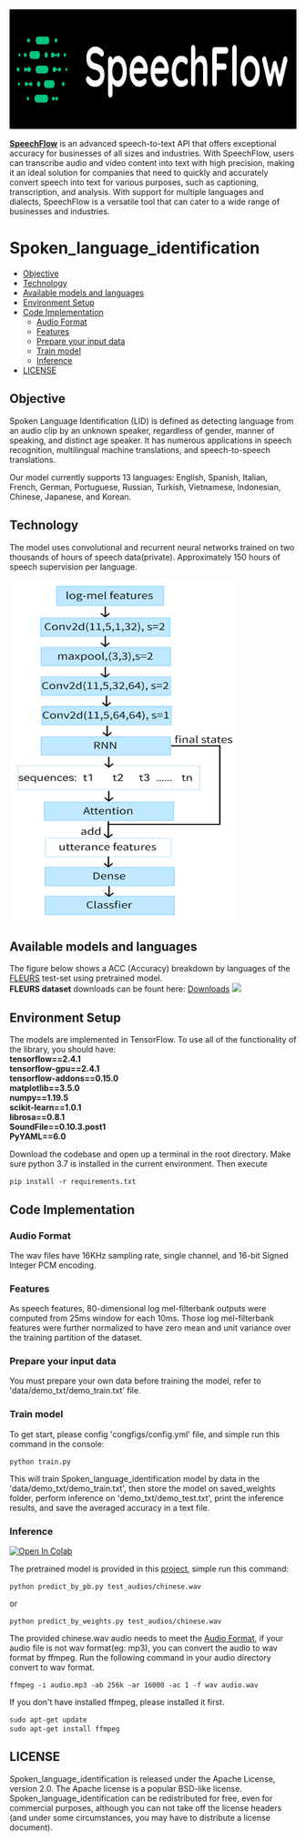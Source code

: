 <div align=center><img width='800' height='210' src='https://github.com/SpeechFlow-io/Spoken_language_identification/blob/main/speechflow.jpg'></div>

[**SpeechFlow**](https://speechflow.io/?ref=github) is an advanced speech-to-text API that offers exceptional accuracy for businesses of all sizes and industries. With SpeechFlow, users can transcribe audio and video content into text with high precision, making it an ideal solution for companies that need to quickly and accurately convert speech into text for various purposes, such as captioning, transcription, and analysis. With support for multiple languages and dialects, SpeechFlow is a versatile tool that can cater to a wide range of businesses and industries.

 # Spoken_language_identification 
* [Objective](#objective)
* [Technology](#technology)
* [Available models and languages](#available-models-and-languages)
* [Environment Setup](#environment-setup)
* [Code Implementation](#code-implementation)
   * [Audio Format](#audio-format)
   * [Features](#features)
   * [Prepare your input data](#prepare-your-input-data)
   *  [Train model](#train-model)
   *  [Inference](#inference)
* [ LICENSE](#license)

## Objective 
Spoken Language Identification (LID) is defined as detecting language from an audio clip by an unknown speaker, regardless of gender, manner of speaking, and distinct age speaker. It has numerous applications in speech recognition, multilingual machine translations, and speech-to-speech translations. 

Our model currently supports 13 languages: English, Spanish, Italian, French, German, Portuguese, Russian, Turkish, Vietnamese, Indonesian, Chinese, Japanese, and Korean.

## Technology
The model uses convolutional and recurrent neural networks trained on two thousands of hours of speech data(private). Approximately 150 hours of speech supervision per language.

<img width='400' height='600' src='https://github.com/SpeechFlow-io/Spoken_language_identification/blob/main/network.png'><br/>

## Available models and languages
 The figure below shows a ACC (Accuracy) breakdown by languages of the [FLEURS](https://arxiv.org/pdf/2205.12446.pdf) test-set using pretrained model.</br>
**FLEURS dataset** downloads can be fount here: [Downloads](https://www.tensorflow.org/datasets/catalog/xtreme_s#xtreme_sfleurstr_tr)
![](https://github.com/zhong-ying-china/Multi-Spoken-language-recognition/blob/main/fleurs.jpg)
     
## Environment Setup
The models are implemented in TensorFlow.
To use all of the functionality of the library, you should have:</br>
**tensorflow==2.4.1</br>
tensorflow-gpu==2.4.1</br>
tensorflow-addons==0.15.0</br>
matplotlib==3.5.0</br>
numpy==1.19.5</br>
scikit-learn==1.0.1</br>
librosa==0.8.1</br>
SoundFile==0.10.3.post1</br>
PyYAML==6.0**</br>

Download the codebase and open up a terminal in the root directory. Make sure python 3.7 is installed in the current environment. Then execute
```
pip install -r requirements.txt
```

## Code Implementation
### **Audio Format** 
The wav files have 16KHz sampling rate, single channel, and 16-bit Signed Integer PCM encoding.

### **Features** 
As speech features, 80-dimensional log mel-filterbank outputs were computed from 25ms window for each 10ms. Those log mel-filterbank features were further normalized to have zero mean and unit variance over the training partition of the dataset.

### **Prepare your input data**
You must prepare your own data before training the model, refer to 'data/demo_txt/demo_train.txt' file.

### **Train model**
To get start, please config 'congfigs/config.yml' file,  and simple run this command in the console:

```
python train.py
```
This will train Spoken_language_identification model by data in the 'data/demo_txt/demo_train.txt', then store the model on saved_weights folder, perform inference on 'demo_txt/demo_test.txt', print the inference results, and save the averaged accuracy in a text file.
### **Inference**
[![ Open In Colab](https://colab.research.google.com/assets/colab-badge.svg)](https://colab.research.google.com/drive/16-Nre8aDvn0wN2dsgGa3xUsZ7S61e1h8#scrollTo=Is60zUMuPqSi)

The pretrained model is provided in this [project](https://github.com/SpeechFlow-io/Spoken_language_identification/tree/main/saved_weights/20230228-084356), simple run this command:
```
python predict_by_pb.py test_audios/chinese.wav
```
or
```
python predict_by_weights.py test_audios/chinese.wav
```

The provided chinese.wav audio needs to meet the [Audio Format](#audio-format), if your audio file is not wav format(eg: mp3), you can convert the audio to wav format by ffmpeg. Run the following command in your audio directory convert  to wav format.
```
ffmpeg -i audio.mp3 -ab 256k -ar 16000 -ac 1 -f wav audio.wav
```
If you don't have installed ffmpeg, please installed it first.
```
sudo apt-get update
sudo apt-get install ffmpeg
```
## LICENSE
Spoken_language_identification is released under the Apache License, version 2.0. The Apache license is a popular BSD-like license. Spoken_language_identification can be redistributed for free, even for commercial purposes, although you can not take off the license headers (and under some circumstances, you may have to distribute a license document).
